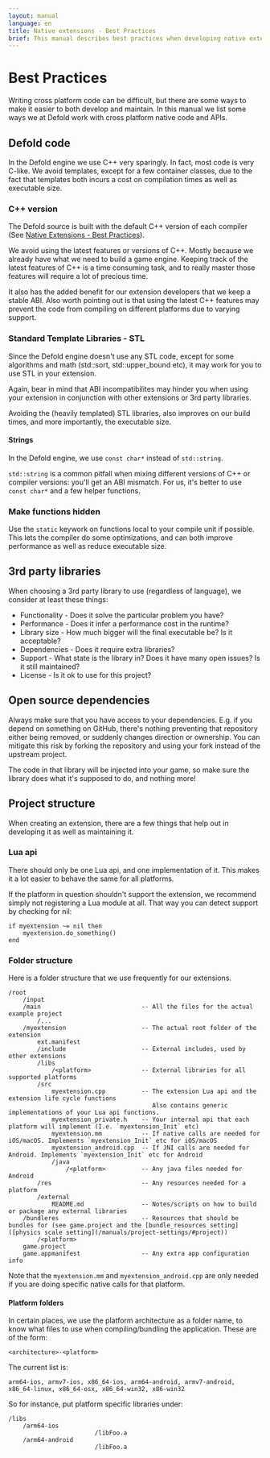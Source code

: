 ```yaml
---
layout: manual
language: en
title: Native extensions - Best Practices
brief: This manual describes best practices when developing native extensions.
---
```


# Best Practices

Writing cross platform code can be difficult, but there are some ways to make it easier to both develop and maintain. In this manual we list some ways we at Defold work with cross platform native code and APIs.

## Defold code

In the Defold engine we use C++ very sparingly. In fact, most code is very C-like. We avoid templates, except for a few container classes, due to the fact that templates both incurs a cost on compilation times as well as executable size.

### C++ version

The Defold source is built with the default C++ version of each compiler (See [Native Extensions - Best Practices](/manuals/extensions-best-practices/)).

We avoid using the latest features or versions of C++. Mostly because we already have what we need to build a game engine. Keeping track of the latest features of C++ is a time consuming task, and to really master those features will require a lot of precious time.

It also has the added benefit for our extension developers that we keep a stable ABI. Also worth pointing out is that using the latest C++ features may prevent the code from compiling on different platforms due to varying support.

### Standard Template Libraries - STL

Since the Defold engine doesn't use any STL code, except for some algorithms and math (std::sort, std::upper_bound etc), it may work for you to use STL in your extension.

Again, bear in mind that ABI incompatibilites may hinder you when using your extension in conjunction with other extensions or 3rd party libraries.

Avoiding the (heavily templated) STL libraries, also improves on our build times, and more importantly, the executable size.

#### Strings

In the Defold engine, we use `const char*` instead of `std::string`.

`std::string` is a common pitfall when mixing different versions of C++ or compiler versions: you'll get an ABI mismatch.
For us, it's better to use `const char*` and a few helper functions.

### Make functions hidden

Use the `static` keywork on functions local to your compile unit if possible. This lets the compiler do some optimizations, and can both improve performance as well as reduce executable size.

## 3rd party libraries

When choosing a 3rd party library to use (regardless of language), we consider at least these things:

* Functionality - Does it solve the particular problem you have?
* Performance - Does it infer a performance cost in the runtime?
* Library size - How much bigger will the final executable be? Is it acceptable?
* Dependencies - Does it require extra libraries?
* Support - What state is the library in? Does it have many open issues? Is it still maintained?
* License - Is it ok to use for this project?


## Open source dependencies

Always make sure that you have access to your dependencies. E.g. if you depend on something on GitHub, there's nothing preventing that repository either being removed, or suddenly changes direction or ownership. You can mitigate this risk by forking the repository and using your fork instead of the upstream project.

The code in that library will be injected into your game, so make sure the library does what it's supposed to do, and nothing more!


## Project structure

When creating an extension, there are a few things that help out in developing it as well as maintaining it.

### Lua api

There should only be one Lua api, and one implementation of it. This makes it a lot easier to behave the same for all platforms.

If the platform in question shouldn't support the extension, we recommend simply not registering a Lua module at all.
That way you can detect support by checking for nil:

    if myextension ~= nil then
        myextension.do_something()
    end

### Folder structure

Here is a folder structure that we use frequently for our extensions.

    /root
        /input
        /main                            -- All the files for the actual example project
            /...
        /myextension                     -- The actual root folder of the extension
            ext.manifest
            /include                     -- External includes, used by other extensions
            /libs
                /<platform>              -- External libraries for all supported platforms
            /src
                myextension.cpp          -- The extension Lua api and the extension life cycle functions
                                            Also contains generic implementations of your Lua api functions.
                myextension_private.h    -- Your internal api that each platform will implement (I.e. `myextension_Init` etc)
                myextension.mm           -- If native calls are needed for iOS/macOS. Implements `myextension_Init` etc for iOS/macOS
                myextension_android.cpp  -- If JNI calls are needed for Android. Implements `myextension_Init` etc for Android
                /java
                    /<platform>          -- Any java files needed for Android
            /res                         -- Any resources needed for a platform
            /external
                README.md                -- Notes/scripts on how to build or package any external libraries
        /bundleres                       -- Resources that should be bundles for (see game.project and the [bundle_resources setting]([physics scale setting](/manuals/project-settings/#project))
            /<platform>
        game.project
        game.appmanifest                 -- Any extra app configuration info


Note that the `myextension.mm` and `myextension_android.cpp` are only needed if you are doing specific native calls for that platform.

#### Platform folders

In certain places, we use the platform architecture as a folder name, to know what files to use when compiling/bundling the application.
These are of the form:

    <architecture>-<platform>

The current list is:

    arm64-ios, armv7-ios, x86_64-ios, arm64-android, armv7-android, x86_64-linux, x86_64-osx, x86_64-win32, x86-win32

So for instance, put platform specific libraries under:

    /libs
        /arm64-ios
                            /libFoo.a
        /arm64-android
                            /libFoo.a
